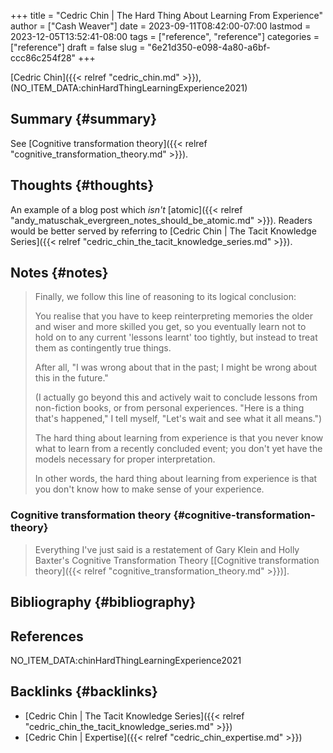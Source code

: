 +++
title = "Cedric Chin | The Hard Thing About Learning From Experience"
author = ["Cash Weaver"]
date = 2023-09-11T08:42:00-07:00
lastmod = 2023-12-05T13:52:41-08:00
tags = ["reference", "reference"]
categories = ["reference"]
draft = false
slug = "6e21d350-e098-4a80-a6bf-ccc86c254f28"
+++

[Cedric Chin]({{< relref "cedric_chin.md" >}}), (NO_ITEM_DATA:chinHardThingLearningExperience2021)


## Summary {#summary}

See [Cognitive transformation theory]({{< relref "cognitive_transformation_theory.md" >}}).


## Thoughts {#thoughts}

An example of a blog post which _isn't_ [atomic]({{< relref "andy_matuschak_evergreen_notes_should_be_atomic.md" >}}). Readers would be better served by referring to [Cedric Chin | The Tacit Knowledge Series]({{< relref "cedric_chin_the_tacit_knowledge_series.md" >}}).


## Notes {#notes}

> Finally, we follow this line of reasoning to its logical conclusion:
>
> You realise that you have to keep reinterpreting memories the older and wiser and more skilled you get, so you eventually learn not to hold on to any current 'lessons learnt' too tightly, but instead to treat them as contingently true things.
>
> After all, "I was wrong about that in the past; I might be wrong about this in the future."
>
> (I actually go beyond this and actively wait to conclude lessons from non-fiction books, or from personal experiences. "Here is a thing that's happened," I tell myself, "Let's wait and see what it all means.")
>
> The hard thing about learning from experience is that you never know what to learn from a recently concluded event; you don't yet have the models necessary for proper interpretation.
>
> In other words, the hard thing about learning from experience is that you don't know how to make sense of your experience.


### Cognitive transformation theory {#cognitive-transformation-theory}

> Everything I've just said is a restatement of Gary Klein and Holly Baxter's Cognitive Transformation Theory [[Cognitive transformation theory]({{< relref "cognitive_transformation_theory.md" >}})].


## Bibliography {#bibliography}

## References

<style>.csl-entry{text-indent: -1.5em; margin-left: 1.5em;}</style><div class="csl-bib-body">
  <div class="csl-entry">NO_ITEM_DATA:chinHardThingLearningExperience2021</div>
</div>


## Backlinks {#backlinks}

-   [Cedric Chin | The Tacit Knowledge Series]({{< relref "cedric_chin_the_tacit_knowledge_series.md" >}})
-   [Cedric Chin | Expertise]({{< relref "cedric_chin_expertise.md" >}})
